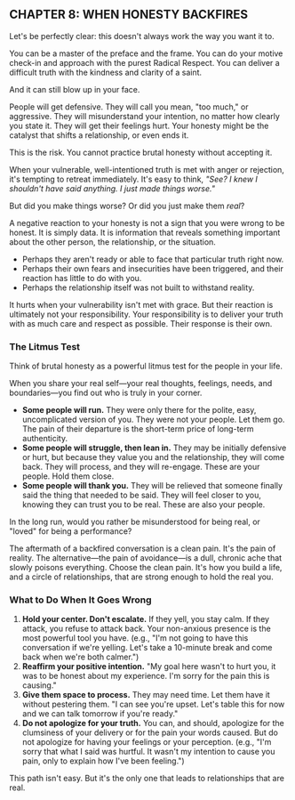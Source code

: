 ## CHAPTER 8: WHEN HONESTY BACKFIRES

Let's be perfectly clear: this doesn't always work the way you want it to.

You can be a master of the preface and the frame. You can do your motive check-in and approach with the purest Radical Respect. You can deliver a difficult truth with the kindness and clarity of a saint.

And it can still blow up in your face.

People will get defensive. They will call you mean, "too much," or aggressive. They will misunderstand your intention, no matter how clearly you state it. They will get their feelings hurt. Your honesty might be the catalyst that shifts a relationship, or even ends it.

This is the risk. You cannot practice brutal honesty without accepting it.

When your vulnerable, well-intentioned truth is met with anger or rejection, it's tempting to retreat immediately. It's easy to think, *"See? I knew I shouldn't have said anything. I just made things worse."*

But did you make things worse? Or did you just make them *real*?

A negative reaction to your honesty is not a sign that you were wrong to be honest. It is simply data. It is information that reveals something important about the other person, the relationship, or the situation.

*   Perhaps they aren't ready or able to face that particular truth right now.
*   Perhaps their own fears and insecurities have been triggered, and their reaction has little to do with you.
*   Perhaps the relationship itself was not built to withstand reality.

It hurts when your vulnerability isn't met with grace. But their reaction is ultimately not your responsibility. Your responsibility is to deliver your truth with as much care and respect as possible. Their response is their own.

### The Litmus Test

Think of brutal honesty as a powerful litmus test for the people in your life.

When you share your real self—your real thoughts, feelings, needs, and boundaries—you find out who is truly in your corner.

*   **Some people will run.** They were only there for the polite, easy, uncomplicated version of you. They were not your people. Let them go. The pain of their departure is the short-term price of long-term authenticity.
*   **Some people will struggle, then lean in.** They may be initially defensive or hurt, but because they value you and the relationship, they will come back. They will process, and they will re-engage. These are your people. Hold them close.
*   **Some people will thank you.** They will be relieved that someone finally said the thing that needed to be said. They will feel closer to you, knowing they can trust you to be real. These are also your people.

In the long run, would you rather be misunderstood for being real, or "loved" for being a performance?

The aftermath of a backfired conversation is a clean pain. It's the pain of reality. The alternative—the pain of avoidance—is a dull, chronic ache that slowly poisons everything. Choose the clean pain. It's how you build a life, and a circle of relationships, that are strong enough to hold the real you.

### What to Do When It Goes Wrong

1.  **Hold your center. Don't escalate.** If they yell, you stay calm. If they attack, you refuse to attack back. Your non-anxious presence is the most powerful tool you have. (e.g., "I'm not going to have this conversation if we're yelling. Let's take a 10-minute break and come back when we're both calmer.")
2.  **Reaffirm your positive intention.** "My goal here wasn't to hurt you, it was to be honest about my experience. I'm sorry for the pain this is causing."
3.  **Give them space to process.** They may need time. Let them have it without pestering them. "I can see you're upset. Let's table this for now and we can talk tomorrow if you're ready."
4.  **Do not apologize for your truth.** You can, and should, apologize for the clumsiness of your delivery or for the pain your words caused. But do not apologize for having your feelings or your perception. (e.g., "I'm sorry that what I said was hurtful. It wasn't my intention to cause you pain, only to explain how I've been feeling.")

This path isn't easy. But it's the only one that leads to relationships that are real. 